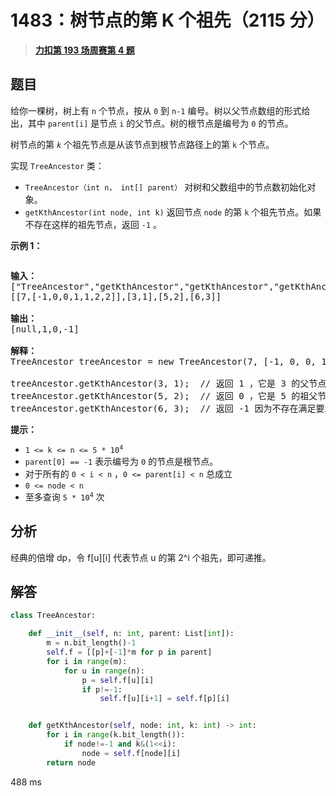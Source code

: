 # 1483：树节点的第 K 个祖先（2115 分）


> <u>**[力扣第 193 场周赛第 4 题](https://leetcode.cn/problems/kth-ancestor-of-a-tree-node/)**</u>

## 题目

<p>给你一棵树，树上有 <code>n</code> 个节点，按从 <code>0</code> 到 <code>n-1</code> 编号。树以父节点数组的形式给出，其中 <code>parent[i]</code> 是节点 <code>i</code> 的父节点。树的根节点是编号为 <code>0</code> 的节点。</p>

<p>树节点的第 <em><code>k</code> </em>个祖先节点是从该节点到根节点路径上的第 <code>k</code> 个节点。</p>

<p>实现 <code>TreeAncestor</code> 类：</p>

<ul>
<li><code>TreeAncestor（int n， int[] parent）</code> 对树和父数组中的节点数初始化对象。</li>
<li><code>getKthAncestor</code><code>(int node, int k)</code> 返回节点 <code>node</code> 的第 <code>k</code> 个祖先节点。如果不存在这样的祖先节点，返回 <code>-1</code> 。</li>
</ul>



<p><strong>示例 1：</strong></p>

<p><strong><img alt="" src="https://assets.leetcode-cn.com/aliyun-lc-upload/uploads/2020/06/14/1528_ex1.png" /></strong></p>

<pre>
<strong>输入：</strong>
["TreeAncestor","getKthAncestor","getKthAncestor","getKthAncestor"]
[[7,[-1,0,0,1,1,2,2]],[3,1],[5,2],[6,3]]

<strong>输出：</strong>
[null,1,0,-1]

<strong>解释：</strong>
TreeAncestor treeAncestor = new TreeAncestor(7, [-1, 0, 0, 1, 1, 2, 2]);

treeAncestor.getKthAncestor(3, 1);  // 返回 1 ，它是 3 的父节点
treeAncestor.getKthAncestor(5, 2);  // 返回 0 ，它是 5 的祖父节点
treeAncestor.getKthAncestor(6, 3);  // 返回 -1 因为不存在满足要求的祖先节点
</pre>



<p><strong>提示：</strong></p>

<ul>
<li><code>1 &lt;= k &lt;= n &lt;= 5 * 10<sup>4</sup></code></li>
<li><code>parent[0] == -1</code> 表示编号为 <code>0</code> 的节点是根节点。</li>
<li>对于所有的 <code>0 &lt; i &lt; n</code> ，<code>0 &lt;= parent[i] &lt; n</code> 总成立</li>
<li><code>0 &lt;= node &lt; n</code></li>
<li>至多查询 <code>5 * 10<sup>4</sup></code> 次</li>
</ul>


## 分析

经典的倍增 dp，令 f[u][i] 代表节点 u 的第 2^i 个祖先，即可递推。

## 解答


```python
class TreeAncestor:

    def __init__(self, n: int, parent: List[int]):
        m = n.bit_length()-1
        self.f = [[p]+[-1]*m for p in parent]
        for i in range(m):
            for u in range(n):
                p = self.f[u][i]
                if p!=-1:
                    self.f[u][i+1] = self.f[p][i]


    def getKthAncestor(self, node: int, k: int) -> int:
        for i in range(k.bit_length()):
            if node!=-1 and k&(1<<i):
                node = self.f[node][i]
        return node
```
488 ms
